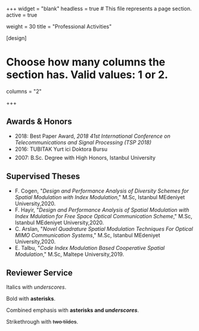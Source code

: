 +++
widget = "blank"
headless = true  # This file represents a page section.
active = true

weight = 30
title = "Professional Activities"

[design]
  # Choose how many columns the section has. Valid values: 1 or 2.
  columns = "2"

+++


## Awards & Honors

* 2018: Best Paper Award, _2018 41st International Conference on Telecommunications and Signal Processing (TSP 2018)_
* 2016: TUBITAK Yurt ici Doktora Bursu
* 2007: B.Sc. Degree with High Honors, Istanbul University

## Supervised Theses

* F. Cogen, "_Design and Performance Analysis of Diversity Schemes for Spatial Modulation with Index Modulation_," M.Sc, Istanbul MEdeniyet University,2020. 
* F. Hayir, "_Design and Performance Analysis of Spatial Modulation with Index Mdulation for Free Space Optical Communication Scheme_," M.Sc, Istanbul MEdeniyet University,2020. 
* C. Arslan, "_Novel Quadrature Spatial Modulation Techniques For Optical MIMO Communication Systems_," M.Sc, Istanbul MEdeniyet University,2020. 
* E. Talbu, "_Code Index Modulation Based Cooperative Spatial Modulation_," M.Sc, Maltepe University,2019. 

## Reviewer Service

Italics with _underscores_.

Bold with **asterisks**.

Combined emphasis with **asterisks and _underscores_**.

Strikethrough with ~~two tildes~~.
